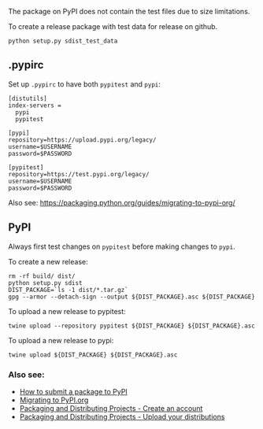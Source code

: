 The package on PyPI does not contain the test files due to size limitations.

To create a release package with test data for release on github.
```
python setup.py sdist_test_data
```

## .pypirc

Set up `.pypirc` to have both `pypitest` and `pypi`:
```
[distutils]
index-servers =
  pypi
  pypitest

[pypi]
repository=https://upload.pypi.org/legacy/
username=$USERNAME
password=$PASSWORD

[pypitest]
repository=https://test.pypi.org/legacy/
username=$USERNAME
password=$PASSWORD
```

Also see: https://packaging.python.org/guides/migrating-to-pypi-org/

## PyPI

Always first test changes on `pypitest` before making changes to `pypi`.

To create a new release:
```
rm -rf build/ dist/
python setup.py sdist
DIST_PACKAGE=`ls -1 dist/*.tar.gz`
gpg --armor --detach-sign --output ${DIST_PACKAGE}.asc ${DIST_PACKAGE}
```

To upload a new release to pypitest:
```
twine upload --repository pypitest ${DIST_PACKAGE} ${DIST_PACKAGE}.asc
```

To upload a new release to pypi:
```
twine upload ${DIST_PACKAGE} ${DIST_PACKAGE}.asc
```

### Also see:

* [How to submit a package to PyPI](http://peterdowns.com/posts/first-time-with-pypi.html)
* [Migrating to PyPI.org](https://packaging.python.org/guides/migrating-to-pypi-org)
* [Packaging and Distributing Projects - Create an account](https://packaging.python.org/tutorials/distributing-packages/#create-an-account)
* [Packaging and Distributing Projects - Upload your distributions](https://packaging.python.org/tutorials/distributing-packages/#upload-your-distributions)

